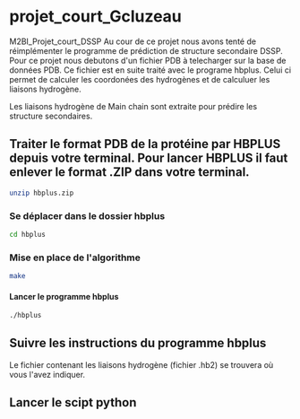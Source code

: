 # projet_court_Gcluzeau
M2BI_Projet_court_DSSP
Au cour de ce projet nous avons tenté de réimplémenter le programme de prédiction de structure secondaire DSSP.
Pour ce projet nous debutons d'un fichier PDB à telecharger sur la base de données PDB. Ce fichier est en suite traité avec le programe hbplus.
Celui ci permet de calculer les coordonées des hydrogènes et de calculuer les liaisons hydrogène.

Les liaisons hydrogène de Main chain sont extraite pour prédire les structure secondaires.


## Traiter le format PDB de la protéine par HBPLUS depuis votre terminal. Pour lancer HBPLUS il faut enlever le format .ZIP dans votre terminal.
```bash
unzip hbplus.zip
```

### Se déplacer dans le dossier hbplus
```bash
cd hbplus
```

### Mise en place de l'algorithme 
```bash
make
```

#### Lancer le programme hbplus
```bash
./hbplus
```

## Suivre les instructions du programme hbplus
Le fichier contenant les liaisons hydrogène (fichier .hb2) se trouvera où vous l'avez indiquer.

## Lancer le scipt python


